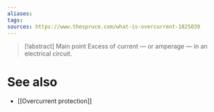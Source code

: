 ```yaml
---
aliases: 
tags: 
sources: https://www.thespruce.com/what-is-overcurrent-1825039
---
```

> [!abstract] Main point
> Excess of current — or amperage — in an electrical circuit.


# See also
- [[Overcurrent protection]]